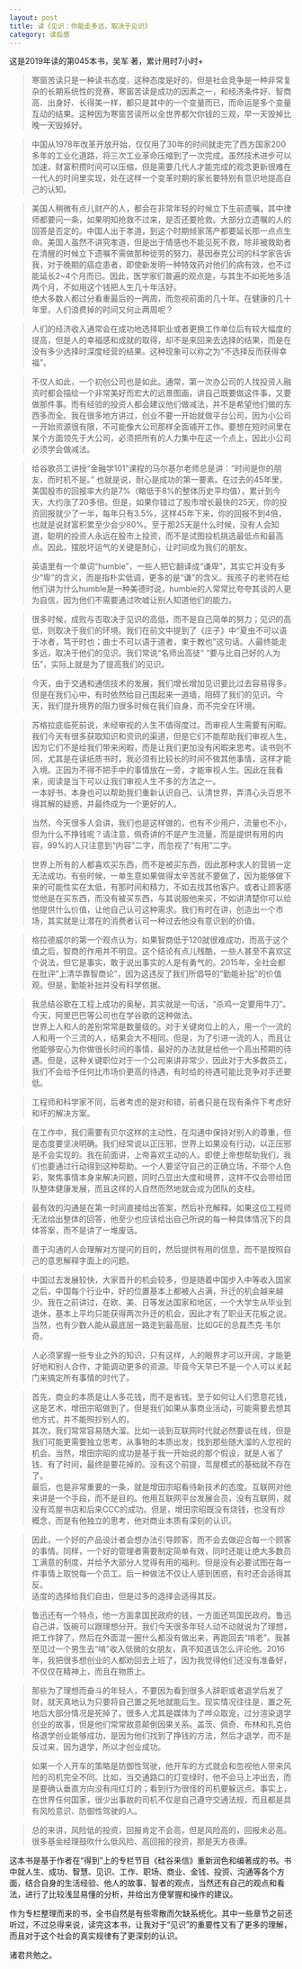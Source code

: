 ```yaml
---
layout: post
title: 读《见识：你能走多远，取决于见识》
category: 读后感
---
```

这是2019年读的第045本书，吴军 著，累计用时7小时+

>寒窗苦读只是一种读书态度，这种态度是好的，但是社会竞争是一种非常复杂的长期系统性的竞赛，寒窗苦读是成功的因素之一，和经济条件好、智商高、出身好、长得美一样，都只是其中的一个变量而已，而命运是多个变量互动的结果。这种因为寒窗苦读所以全世界都欠你钱的三观，早一天毁掉比晚一天毁掉好。

>中国从1978年改革开放开始，仅仅用了30年的时间就走完了西方国家200多年的工业化道路，将三次工业革命压缩到了一次完成。虽然技术进步可以加速，财富积攒时间可以压缩，但是需要几代人才能完成的观念更新很难在一代人的时间里实现，处在这样一个变革时期的家长要特别有意识地提高自己的认知。

>美国人稍微有点儿财产的人，都会在非常年轻的时候立下生前遗嘱，其中律师都要问一条，如果明知抢救不过来，是否还要抢救。大部分立遗嘱的人的回答是否定的。中国人出于孝道，到这个时期倾家荡产都要延长那一点点生命。美国人虽然不讲究孝道，但是出于情感也不能见死不救，除非被救助者在清醒的时候立下遗嘱不需做那种徒劳的努力。基因泰克公司的科学家告诉我，对于晚期的癌症患者，即使新发明一种特效药对他们的病有效，也不过能延长2~4个月而已。因此，医学家们普遍的观点是，与其生不如死地多活两个月，不如用这个钱把人生几十年活好。<br/>
绝大多数人都过分看重最后的一两周，而忽视前面的几十年。在健康的几十年里，人们浪费掉的时间又何止两周呢？

>人们的经济收入通常会在成功地选择职业或者更换工作单位后有较大幅度的提高，但是人的幸福感和成就的取得，却不是来回来去选择的结果，而是在没有多少选择时深度经营的结果。这种现象可以称之为“不选择反而获得幸福”。 

>不仅人如此，一个初创公司也是如此。通常，第一次办公司的人找投资人融资时都会描绘一个非常美好而宏大的远景图画，讲自己既要做这件事，又要做那件事。而有经验的投资人都会建议他们做减法，并不是希望他们做的东西多而全。我在很多地方讲过，创业不要一开始就做平台公司，因为小公司一开始资源很有限，不可能像大公司那样全面铺开工作。要想在短时间里在某个方面领先于大公司，必须把所有的人力集中在这一个点上，因此小公司必须学会做减法。

>给谷歌员工讲授“金融学101”课程的马尔基尔老师总是讲：“时间是你的朋友，而时机不是。” 也就是说，耐心是成功的第一要素。在过去的45年里，美国股市的回报率大约是7%（略低于8%的整体历史平均值），累计到今天，大约涨了20多倍。但是，如果你错过了股市增长最快的25天，你的投资回报就少了一半，每年只有3.5%，这样45年下来，你的回报不到4倍，也就是说财富积累至少会少80%。至于那25天是什么时候，没有人会知道，聪明的投资人永远在股市上投资，而不是试图投机挑选最低点和最高点。因此，摆脱坏运气的关键是耐心，让时间成为我们的朋友。

>英语里有一个单词“humble”，一些人把它翻译成“谦卑”，其实它并没有多少“卑”的含义，而是指朴实低调，更多的是“谦”的含义。我孩子的老师在给他们讲为什么humble是一种美德时说，humble的人常常比夸夸其谈的人更为自信，因为他们不需要通过吹嘘让别人知道他们的能力。

>很多时候，成败与否取决于见识的高低，而不是自己简单的努力；见识的高低，则取决于我们的环境。我们在前文中提到了《庄子》中“夏虫不可以语于冰者，笃于时也；曲士不可以语于道者，束于教也”这句话。人最终能走多远，取决于他们的见识。我们常说“名师出高徒” “要与比自己好的人为伍”，实际上就是为了提高我们的见识。

>今天，由于交通和通信技术的发展，我们增长增加见识要比过去容易得多。但是在我们心中，有时依然给自己围起来一道墙，阻碍了我们的见识。今天，我们提升境界的阻力很多时候在我们自身，而不完全在环境。

>苏格拉底临死前说，未经审视的人生不值得度过。而审视人生需要有闲暇。我们今天有很多获取知识和资讯的渠道，但是它们不能帮助我们审视人生，因为它们不是给我们带来闲暇，而是让我们更加没有闲暇来思考。读书则不同，尤其是在读纸质书时，我必须有比较长的时间不做其他事情，这样才能入境。正因为不得不把手中的事情放在一旁，才能审视人生。因此在我看来，阅读是当下可以让我们审视人生不多的方法之一。<br/>
一本好书，本身也可以帮助我们重新认识自己、认清世界，弄清心头百思不得其解的疑惑，并最终成为一个更好的人。

>当然，今天很多人会讲，我们也是这样做的，也有不少用户，流量也不小，但为什么不挣钱呢？请注意，佩奇讲的不是产生流量，而是提供有用的内容，99%的人只注意到“内容”二字，而忽视了“有用”二字。

>世界上所有的人都喜欢买东西，而不是被买东西，因此那种求人的营销一定无法成功。有些时候，一单生意如果做得太辛苦就不要做了，因为能够做下来的可能性实在太低，有那时间和精力，不如去找其他客户。或者让顾客感觉他是在买东西，而没有被买东西，与其说服他来买，不如讲清楚你可以给他提供什么价值，让他自己认可这种需求。我们有时在讲，创造出一个市场，其实就是让潜在的消费者认可一种过去他没有意识到的价值。

>格拉德威尔的第一个观点认为，如果智商低于120就很难成功，而高于这个值之后，智商的作用并不明显。这个结论有点儿残酷，一些人甚至不喜欢这个说法，但它是事实，敢于说出事实的人是有勇气的。2015年，全社会都在批评“上清华靠智商论”，因为这违反了我们所倡导的“勤能补拙”的价值观。但是，勤能补拙并没有科学依据。

>我总结谷歌在工程上成功的奥秘，其实就是一句话，“杀鸡一定要用牛刀”。今天，阿里巴巴等公司也在学谷歌的这种做法。<br/>
世界上人和人的差别常常是数量级的。对于关键岗位上的人，用一个一流的人和用一个三流的人，结果会大不相同。但是，为了引进一流的人，而且让他能够安心为你做很长时间的事情，最好的办法就是给他一个高出预期的待遇。但是，这种关键职位对于一个公司来讲非常少，因此对于大多数员工，我们不会给予任何比市场价更高的待遇，有时给的待遇可能比竞争对手还要低。

>工程师和科学家不同，后者考虑的是对和错，前者只是在现有条件下考虑好和坏的解决方案。

>在工作中，我们需要有贝尔这样的主动性，在沟通中保持对别人的尊重，但是态度要坚决明确。我们经常说以正压邪，世界上如果没有行动，以正压邪是不会实现的。我在前面讲，上帝喜欢主动的人。即使上帝想帮助我们，我们也要通过行动得到这种帮助。一个人要坚守自己的正确立场，不带个人色彩，聚焦事情本身来解决问题，同时凸显出大度和境界，这样不仅会带给团队整体健康发展，而且这样的人自然而然地就会成为团队的支柱。

>最有效的沟通是在第一时间直接给出答案，然后补充解释。如果这位工程师无法给出整体的回答，他至少也应该给出自己所说的每一种具体情况下的具体答案，而不是讲了一堆废话。

>善于沟通的人会理解对方提问的目的，然后提供有用的信息，而不是按照自己的意思解释字面上的问题。

>中国过去发展较快，大家晋升的机会较多，但是随着中国步入中等收入国家之后，中国每个行业中，好的位置基本上都被人占满，升迁的机会越来越少。我在之前讲过，在欧、美、日等发达国家和地区，一个大学生从毕业到退休，基本上平均只能获得两次升迁的机会，因此才有了职业天花板之说。当然，也有少数人能从最底层一路走到最高层，比如GE的总裁杰克·韦尔奇。

>人必须掌握一些专业之外的知识，只有这样，人的眼界才可以开阔，才能更好地和别人合作，才能调动更多的资源。毕竟今天早已不是一个人可以关起门来搞定所有事情的时代了。

>首先，商业的本质是让人多花钱，而不是省钱。至于如何让人们愿意花钱，这是艺术，增田宗昭做到了。但是我们如果从事商业活动，可能需要去想其他方式，并不能照抄别人的。<br/>
其次，我们常常容易随大溜。比如一谈到互联网时代就必然要谈在线，但是我们可能更需要独立思考，从事物的本质出发，找到那些随大溜的人忽视的机会。当然，增田宗昭的成功是基于我一开始说的那个假设，就是人省了钱、有了时间，最终是要花掉的。没有这个前提，茑屋模式的基础就不存在了。<br/>
最后，也是非常重要的一条，就是增田宗昭看待新技术的态度。互联网对他来讲是一个手段，而不是目的。他用互联网平台发展会员，没有互联网，就没有茑屋书店和后来CCC的成功。但是，增田宗昭既没有烧钱，也没有炒概念，而是有他独立的思考，他对商业本质有深刻的认识。

>因此，一个好的产品设计者会想办法引导顾客，而不会去做迎合每一个顾客的事情。同样，一个好的管理者需要制定简单有效，同时还能让绝大多数员工满意的制度，并给予大部分人觉得有用的福利。但是没有必要试图在每一件事情上取悦每一个员工。后一种做法不仅让人感到困惑，有时还会适得其反。<br/>
适度的选择给我们自由，但是过多的选择会适得其反。

>鲁迅还有一个特点，他一方面拿国民政府的钱，一方面还骂国民政府。鲁迅自己讲，饭碗可以跟理想分开。我们今天很多年轻人动不动就说为了理想，把工作辞了，然后在外面混一圈什么都没有做出来，再跑回去“啃老”。我甚至见过一个男生去“啃”收入低微的女朋友，真不知道该怎么评论他。2016年，我把很多想创业的人都劝回去上班了，因为我觉得他们还没有准备好，不仅仅在精神上，而且在物质上。

>那些为了理想而奋斗的年轻人，不要因为看到很多人辞职或者退学后发了财，就天真地认为只要将自己置之死地就能后生。现实情况往往是，置之死地后大部分情况是死掉了。很多人尤其是媒体为了哗众取宠，过分渲染退学创业的故事，但是他们常常故意颠倒因果关系。盖茨、佩奇、布林和扎克伯格退学创业能够成功，是因为他们找到了挣钱的方法，然后才退学，而不是反过来，因为退学，所以才创业成功。

>如果一个人开车的策略是防御性驾驶，他开车的方式就会和忽视他人带来风险的司机完全不同。比如，当交通路口的灯变绿时，他不会马上冲出去，而是要确认垂直方向没有闯红灯的；看到行为很怪的司机要躲远点。事实上，在世界任何国家，很少出事故的司机不仅是自己遵守交通法规，而且都是具有风险意识、防御性驾驶的人。

>总的来讲，风险低的投资，回报肯定不会高，但是风险高的，回报未必高。很多基金经理鼓吹什么低风险、高回报的投资，那是天方夜谭。

这本书是基于作者在“得到”上的专栏节目《硅谷来信》重新润色和编著成的书。书中就人生、成功、智慧、见识、工作、职场、商业、金钱、投资、沟通等各个方面，结合自身的生活经验、他人的故事、智者的观点，当然还有自己的观点和看法，进行了比较浅显易懂的分析，并给出方便掌握和操作的建议。

作为专栏整理而来的书，全书自然是有些零散而欠缺系统化。其中一些章节之前还听过，不过总得来说，读完这本书，让我对于“见识”的重要性又有了更多的理解，而且对于这个社会的真实规律有了更深刻的认识。

诸君共勉之。